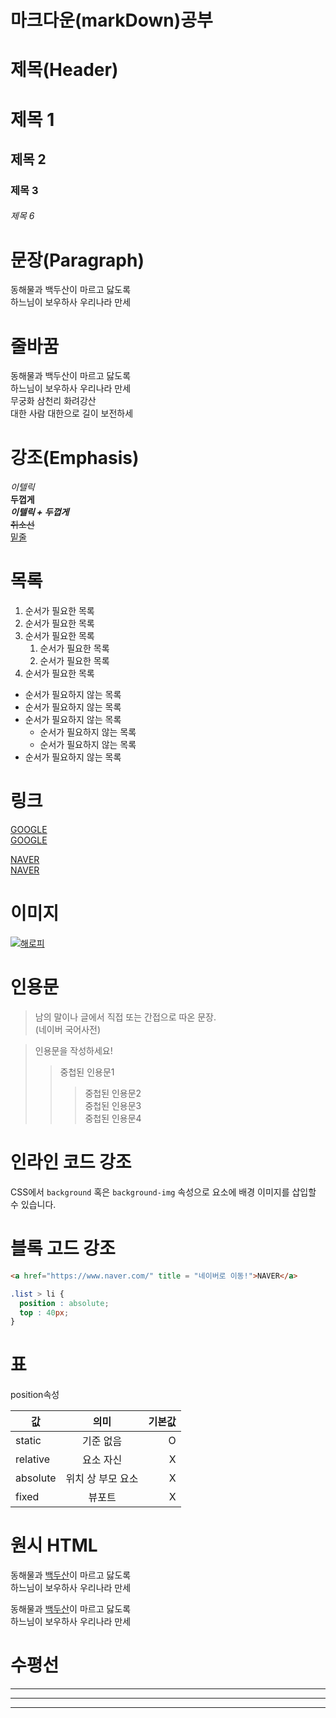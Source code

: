 # 마크다운(markDown)공부

# 제목(Header)

# 제목 1
## 제목 2
### 제목 3
###### 제목 6

# 문장(Paragraph)

동해물과 백두산이 마르고 닳도록  
하느님이 보우하사 우리나라 만세

# 줄바꿈

동해물과 백두산이 마르고 닳도록<br/>
하느님이 보우하사 우리나라 만세  
무궁화 삼천리 화려강산  
대한 사람 대한으로 길이 보전하세 

# 강조(Emphasis)

_이텔릭_  
**두껍게**  
_**이텔릭 + 두껍게**_  
~~취소선~~  
<u>밑줄</u>

# 목록
1. 순서가 필요한 목록
1. 순서가 필요한 목록
1. 순서가 필요한 목록
    1. 순서가 필요한 목록
    1. 순서가 필요한 목록
1. 순서가 필요한 목록

- 순서가 필요하지 않는 목록
- 순서가 필요하지 않는 목록
- 순서가 필요하지 않는 목록
    - 순서가 필요하지 않는 목록
    - 순서가 필요하지 않는 목록
- 순서가 필요하지 않는 목록

# 링크
<a href="https://www.google.com/">GOOGLE</a>  
[GOOGLE](https://www.google.com/)   

<a href="https://www.naver.com/" title = "네이버로 이동!">NAVER</a>  
[NAVER](https://www.naver.com/ "네이버로 이동!")

# 이미지
[![해로피](https://heropy.blog/css/images/logo.png)](https://heropy.blog/css/images/logo.png)

# 인용문
> 남의 말이나 글에서 직접 또는 간접으로 따온 문장.  
> (네이버 국어사전)

> 인용문을 작성하세요!
>> 중첩된 인용문1  
>>> 중첩된 인용문2  
>>> 중첩된 인용문3  
>>> 중첩된 인용문4  

# 인라인 코드 강조
CSS에서 `background` 혹은 `background-img` 속성으로 요소에 배경 이미지를 삽입할 수 있습니다.

# 블록 고드 강조
```html
<a href="https://www.naver.com/" title = "네이버로 이동!">NAVER</a>
```

```CSS
.list > li {
  position : absolute;
  top : 40px;
}
```

# 표

position속성

값 | 의미 | 기본값
--|:--:|--:
static | 기준 없음 | O
relative | 요소 자신 | X
absolute | 위치 상 부모 요소 | X
fixed | 뷰포트 | X

# 원시 HTML

동해물과 <span style="text-decoration:underline;">백두산</span>이 마르고 닳도록<br/>
하느님이 보우하사 우리나라 만세

동해물과 <u>백두산</u>이 마르고 닳도록<br/>
하느님이 보우하사 우리나라 만세

# 수평선
---
***
___
